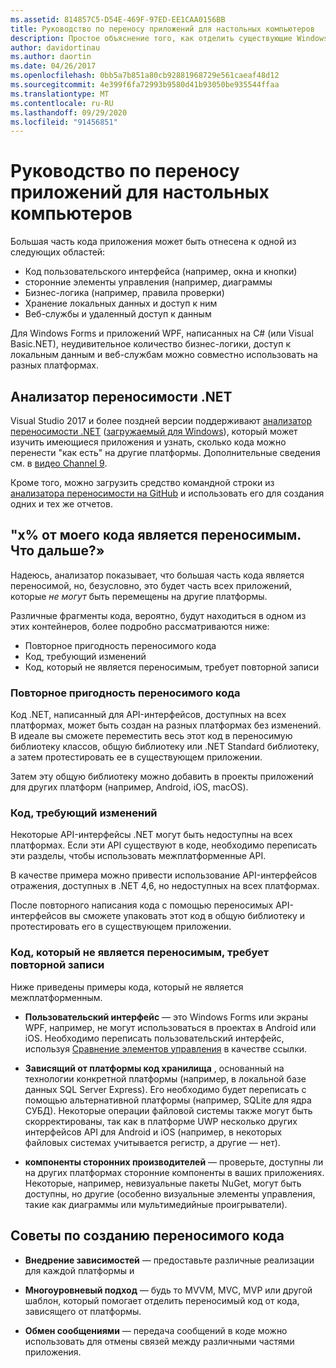 ```yaml
---
ms.assetid: 814857C5-D54E-469F-97ED-EE1CAA0156BB
title: Руководство по переносу приложений для настольных компьютеров
description: Простое объяснение того, как отделить существующие Windows Forms или приложения WPF для создания кросс-платформенных приложений для работы в macOS, iOS, Android, а также UWP/Windows 10.
author: davidortinau
ms.author: daortin
ms.date: 04/26/2017
ms.openlocfilehash: 0bb5a7b851a80cb92881968729e561caeaf48d12
ms.sourcegitcommit: 4e399f6fa72993b9580d41b93050be935544ffaa
ms.translationtype: MT
ms.contentlocale: ru-RU
ms.lasthandoff: 09/29/2020
ms.locfileid: "91456851"
---
```

# <a name="desktop-app-porting-guidance"></a>Руководство по переносу приложений для настольных компьютеров

Большая часть кода приложения может быть отнесена к одной из следующих областей:

- Код пользовательского интерфейса (например, окна и кнопки)
- сторонние элементы управления (например, диаграммы
- Бизнес-логика (например, правила проверки)
- Хранение локальных данных и доступ к ним
- Веб-службы и удаленный доступ к данным

Для Windows Forms и приложений WPF, написанных на C# (или Visual Basic.NET), неудивительное количество бизнес-логики, доступ к локальным данным и веб-службам можно совместно использовать на разных платформах.

## <a name="net-portability-analyzer"></a>Анализатор переносимости .NET

Visual Studio 2017 и более поздней версии поддерживают [анализатор переносимости .NET](/dotnet/articles/standard/portability-analyzer) ([загружаемый для Windows](https://marketplace.visualstudio.com/items?itemName=ConnieYau.NETPortabilityAnalyzer)), который может изучить имеющиеся приложения и узнать, сколько кода можно перенести "как есть" на другие платформы. Дополнительные сведения см. в [видео Channel 9](https://channel9.msdn.com/Blogs/Seth-Juarez/A-Brief-Look-at-the-NET-Portability-Analyzer).

Кроме того, можно загрузить средство командной строки из [анализатора переносимости на GitHub](https://github.com/Microsoft/dotnet-apiport) и использовать его для создания одних и тех же отчетов.

## <a name="x-of-my-code-is-portable-what-next"></a>"x% от моего кода является переносимым. Что дальше?»

Надеюсь, анализатор показывает, что большая часть кода является переносимой, но, безусловно, это будет часть всех приложений, которые _не могут_ быть перемещены на другие платформы.

Различные фрагменты кода, вероятно, будут находиться в одном из этих контейнеров, более подробно рассматриваются ниже:

- Повторное пригодность переносимого кода
- Код, требующий изменений
- Код, который не является переносимым, требует повторной записи

### <a name="re-useable-portable-code"></a>Повторное пригодность переносимого кода

Код .NET, написанный для API-интерфейсов, доступных на всех платформах, может быть создан на разных платформах без изменений. В идеале вы сможете переместить весь этот код в переносимую библиотеку классов, общую библиотеку или .NET Standard библиотеку, а затем протестировать ее в существующем приложении.

Затем эту общую библиотеку можно добавить в проекты приложений для других платформ (например, Android, iOS, macOS).

### <a name="code-that-requires-changes"></a>Код, требующий изменений

Некоторые API-интерфейсы .NET могут быть недоступны на всех платформах. Если эти API существуют в коде, необходимо переписать эти разделы, чтобы использовать межплатформенные API.

В качестве примера можно привести использование API-интерфейсов отражения, доступных в .NET 4,6, но недоступных на всех платформах.

После повторного написания кода с помощью переносимых API-интерфейсов вы сможете упаковать этот код в общую библиотеку и протестировать его в существующем приложении.

### <a name="code-that-isnt-portable-and-requires-a-re-write"></a>Код, который не является переносимым, требует повторной записи

Ниже приведены примеры кода, который не является межплатформенным.

- **Пользовательский интерфейс** — это Windows Forms или экраны WPF, например, не могут использоваться в проектах в Android или iOS. Необходимо переписать пользовательский интерфейс, используя [Сравнение элементов управления](~/cross-platform/desktop/controls/index.md) в качестве ссылки.

- **Зависящий от платформы код хранилища** , основанный на технологии конкретной платформы (например, в локальной базе данных SQL Server Express). Его необходимо будет переписать с помощью альтернативной платформы (например, SQLite для ядра СУБД).
Некоторые операции файловой системы также могут быть скорректированы, так как в платформе UWP несколько других интерфейсов API для Android и iOS (например, в некоторых файловых системах учитывается регистр, а другие — нет).

- **компоненты сторонних производителей** — проверьте, доступны ли на других платформах сторонние компоненты в ваших приложениях. Некоторые, например, невизуальные пакеты NuGet, могут быть доступны, но другие (особенно визуальные элементы управления, такие как диаграммы или мультимедийные проигрыватели).

## <a name="tips-for-making-code-portable"></a>Советы по созданию переносимого кода

- **Внедрение зависимостей** — предоставьте различные реализации для каждой платформы и

- **Многоуровневый подход** — будь то MVVM, MVC, MVP или другой шаблон, который помогает отделить переносимый код от кода, зависящего от платформы.

- **Обмен сообщениями** — передача сообщений в коде можно использовать для отмены связей между различными частями приложения.